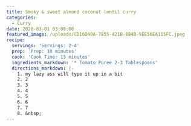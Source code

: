 ```yaml
---
title: Smoky & sweet almond coconut lentil curry
categories:
  - Curry
date: 2020-03-01 03:00:00
featured_image: /uploads/CD16D40A-7855-421B-8B4B-9EE56EA115FC.jpeg
recipe:
  servings: 'Servings: 2-4'
  prep: 'Prep: 10 minutes'
  cook: 'Cook Time: 15 minutes'
  ingredients_markdown: '* Tomato Puree 2-3 Tablespoons'
  directions_markdown: |-
    1. my lazy ass will type it up in a bit
    2. 2
    3. 3
    4. 4
    5. 5
    6. 6
    7. 7
    8. &nbsp;
---
```


